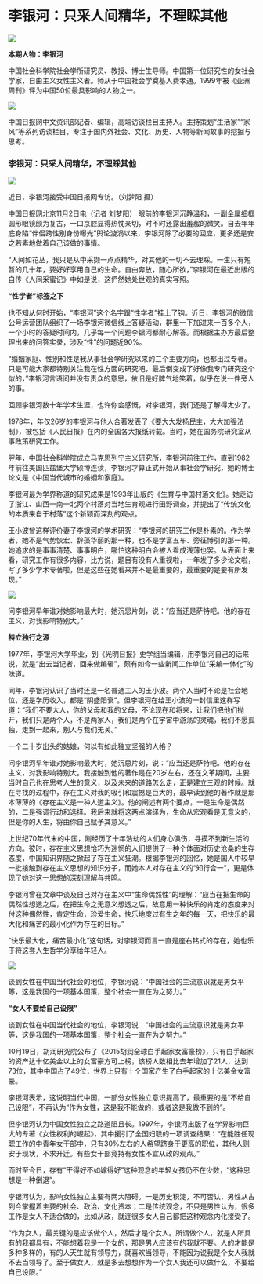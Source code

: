 # 李银河：只采人间精华，不理睬其他

![](../img/shenghuojia/attachement/jpg/site1/20160108/eca86bd9ddc717f99e2e2b.jpg)

**本期人物：李银河**

中国社会科学院社会学所研究员、教授、博士生导师。中国第一位研究性的女社会学家，自由主义女性主义者。师从于中国社会学奠基人费孝通。1999年被《亚洲周刊》评为中国50位最具影响的人物之一。

![](96899.files/p-5.jpg)

中国日报网中文资讯部记者、编辑，高端访谈栏目主持人。主持策划“生活家”“家风”等系列访谈栏目，专注于国内外社会、文化、历史、人物等新闻故事的挖掘与思考。

### 李银河：只采人间精华，不理睬其他

![](../img/shenghuojia/attachement/jpg/site1/20151102/eca86bd9ddc717a1167704.jpg)

近日，李银河接受中国日报网专访。（刘梦阳 摄）

中国日报网北京11月2日电（记者 刘梦阳） 眼前的李银河沉静温和，一副金属细框圆形眼镜颇为复古，一口京腔显得热忱亲切，时不时还露出羞赧的微笑。自去年年底身陷“伴侣跨性别身份曝光”舆论漩涡以来，李银河除了必要的回应，更多还是安之若素地做着自己该做的事情。

“人间如花丛，我只是从中采撷一点点精华，对其他的一切不去理睬。一生只有短暂的几十年，要好好享用自己的生命。自由奔放，随心所欲，”李银河在最近出版的自传《人间采蜜记》中如是说，这俨然她处世观的真实写照。

**“性学者”标签之下**

也不知从何时开始，“李银河”这个名字跟“性学者”挂上了钩。近日，李银河的微信公号运营团队组织了一场李银河微信线上答疑活动，群里一下加进来一百多个人，一个小时的答疑时间内，几乎每一个问题李银河都耐心解答。而根据主办方最后整理出来的问答实录，涉及“性”的问题近90%。

“婚姻家庭、性别和性是我从事社会学研究以来的三个主要方向，也都出过专著。只是可能大家都特别关注我在性方面的研究吧，最后倒变成了好像我专门研究这个似的，”李银河言语间并没有责众的意思，依旧是好脾气地笑着，似乎在说一件旁人的事。

回顾李银河数十年学术生涯，也许你会感慨，对李银河，我们还是了解得太少了。

1978年，年仅26岁的李银河与他人合著发表了《要大大发扬民主，大大加强法制》，被包括《人民日报》在内的全国各大报纸转载。当时，她在国务院研究室从事政策研究工作。

翌年，中国社会科学院成立马克思列宁主义研究所，李银河前往工作，直到1982年前往美国匹兹堡大学硕博连读，李银河才算正式开始从事社会学研究，她的博士论文是《中国当代城市的婚姻和家庭》。

李银河最为学界称道的研究成果是1993年出版的《生育与中国村落文化》。她走访了浙江、山西一南一北两个村落对当地生育观进行田野调查，并提出了“传统文化的本质来自于村落”这个新颖而深刻的观点。

王小波曾这样评价妻子李银河的学术研究：“李银河的研究工作是朴素的。作为学者，她不是气势恢宏、辞藻华丽的那一种，也不是学富五车、旁征博引的那一种。她追求的是事事清楚、事事明白，哪怕这种明白会被人看成浅薄也罢。从表面上来看，研究工作有很多内容，比方说，题目有没有人重视啦，一年发了多少论文啦，写了多少学术专著啦，但是这些在她看来并不是最重要的，最重要的是要有所发现。”

![](../img/shenghuojia/attachement/jpg/site1/20151102/eca86bd9ddc717a1167705.jpg)

问李银河早年谁对她影响最大时，她沉思片刻，说：“应当还是萨特吧。他的存在主义，对我影响特别大。”

**特立独行之源**

1977年，李银河大学毕业，到《光明日报》史学组当编辑，用李银河自己的话来说，就是“出去当记者，回来做编辑”，颇有如今一些新闻工作单位“采编一体化”的味道。

同年，李银河认识了当时还是一名普通工人的王小波。两个人当时不论是社会地位，还是学历收入，都是“阴盛阳衰”。但李银河在给王小波的一封信里这样写道：“我们不要大人，你的父母和我的父母，不论现在和将来，让我们把他们抛开，我们只是两个人，不是两家人，我们是两个在宇宙中游荡的灵魂，我们不愿孤独，走到一起来，别人与我们无关。”

一个二十岁出头的姑娘，何以有如此独立坚强的人格？

问李银河早年谁对她影响最大时，她沉思片刻，说：“应当还是萨特吧。他的存在主义，对我影响特别大。我接触到他的著作是在20岁左右，还在文革期间，主要当时自己也在思考人生的意义，以及未来的道路怎么走，正是建立三观的时候。就在寻找的过程中，存在主义对我的吸引和震撼是巨大的，最早读到他的著作就是那本薄薄的《存在主义是一种人道主义》。他的阐述有两个要点，一是生命是偶然的，二是强调行动和选择。我后来就将这两点演绎为，生命从宏观看是无意义的，但是你的人生，将由你自己赋予其意义。”

上世纪70年代末的中国，刚经历了十年浩劫的人们身心俱伤，寻摸不到新生活的方向。彼时，存在主义思想恰巧为迷惘的人们提供了一种个体面对历史沧桑的生存态度，中国知识界随之掀起了存在主义狂潮。根据李银河的回忆，她是国人中较早一批接触到存在主义思想的知识分子，而她本人对存在主义的“知行合一”，更是体现了她对这一思想的深刻理解与共鸣。

李银河曾在文章中谈及自己对存在主义中“生命偶然性”的理解：“应当在把生命的偶然性想透之后，在把生命之无意义想透之后，故意用一种快乐的肯定的态度来对付这种偶然性，肯定生命，珍爱生命，快乐地度过有生之年的每一天，把快乐的最大化和痛苦的最小化作为存在的目标。”

“快乐最大化，痛苦最小化”这句话，对李银河而言一直是座右铭式的存在，她也乐于将这套人生哲学分享给年轻人。

![](../img/shenghuojia/attachement/jpg/site1/20151102/eca86bd9ddc717a1167706.jpg)

谈到女性在中国当代社会的地位，李银河说：“中国社会的主流意识就是男女平等，这是我国的一项基本国策，整个社会一直在为之努力。”

**“女人不要给自己设限”**

谈到女性在中国当代社会的地位，李银河说：“中国社会的主流意识就是男女平等，这是我国的一项基本国策，整个社会一直在为之努力。”

10月19日，胡润研究院公布了《2015胡润全球白手起家女富豪榜》，只有白手起家的资产达十亿美金以上的女富豪方可上榜，该榜人数相比去年增加了21人，达到73位，其中中国占了49位，世界上只有十个国家产生了白手起家的十亿美金女富豪。

李银河表示，这说明当代中国，一部分女性独立意识提高了，最重要的是“不给自己设限”，不再认为“作为女性，这是我不能做的，或者这是我做不到的”。

但李银河认为中国女性独立之路道阻且长。1997年，李银河出版了在学界影响巨大的专著《女性权利的崛起》，其中援引了全国妇联的一项调查结果：“在能胜任现职工作的中青年女干部中，只有30%左右的人希望跻身于更高的职位，其他人则安于现状，不求升迁。有些女干部竟持有女性不宜从政的观点。”

而时至今日，存有“干得好不如嫁得好”这种观念的年轻女孩仍不在少数，“这种思想是一种倒退”。

李银河认为，影响女性独立主要有两大阻碍。一是历史积淀，不可否认，男性从古到今掌握着主要的社会、政治、文化资本；二是传统观念，不只是男性认为，很多工作是女人不适合做的，比如从政，就连很多女人自己都把这种观念内化接受了。

“作为女人，最关键的是应该做个人，然后才是个女人。所谓做个人，就是人所具有的我都具有，不能想着我是一个女的，那是男人应该有的我就不要。人的才能是多种多样的，有的人天生就有领导力，就喜欢当领导，不能因为说我是个女人我就不去当领导了。至于做女人，就是多去想想作为一个女人我还可以做什么，不要给自己设限。”